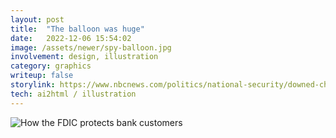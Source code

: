 ```yaml
---
layout: post
title:  "The balloon was huge"
date:   2022-12-06 15:54:02
image: /assets/newer/spy-balloon.jpg
involvement: design, illustration
category: graphics
writeup: false
storylink: https://www.nbcnews.com/politics/national-security/downed-chinese-balloon-was-200-feet-tall-us-military-says-rcna69371
tech: ai2html / illustration
---
```



![How the FDIC protects bank customers](/assets/newer/lg_fdic.png)